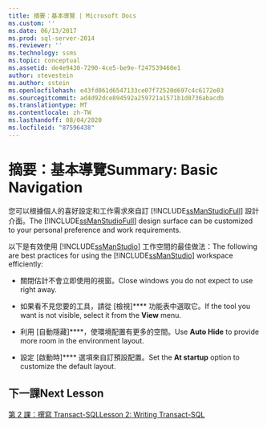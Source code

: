 ```yaml
---
title: 摘要：基本導覽 | Microsoft Docs
ms.custom: ''
ms.date: 06/13/2017
ms.prod: sql-server-2014
ms.reviewer: ''
ms.technology: ssms
ms.topic: conceptual
ms.assetid: de4e9430-7290-4ce5-be9e-f247539460e1
author: stevestein
ms.author: sstein
ms.openlocfilehash: e43fd061d6547133ce07f72520d697c4c6172e03
ms.sourcegitcommit: ad4d92dce894592a259721a1571b1d8736abacdb
ms.translationtype: MT
ms.contentlocale: zh-TW
ms.lasthandoff: 08/04/2020
ms.locfileid: "87596438"
---
```

# <a name="summary-basic-navigation"></a><span data-ttu-id="52492-102">摘要：基本導覽</span><span class="sxs-lookup"><span data-stu-id="52492-102">Summary: Basic Navigation</span></span>
  <span data-ttu-id="52492-103">您可以根據個人的喜好設定和工作需求來自訂 [!INCLUDE[ssManStudioFull](../../includes/ssmanstudiofull-md.md)] 設計介面。</span><span class="sxs-lookup"><span data-stu-id="52492-103">The [!INCLUDE[ssManStudioFull](../../includes/ssmanstudiofull-md.md)] design surface can be customized to your personal preference and work requirements.</span></span>  
  
 <span data-ttu-id="52492-104">以下是有效使用 [!INCLUDE[ssManStudio](../../includes/ssmanstudio-md.md)] 工作空間的最佳做法：</span><span class="sxs-lookup"><span data-stu-id="52492-104">The following are best practices for using the [!INCLUDE[ssManStudio](../../includes/ssmanstudio-md.md)] workspace efficiently:</span></span>  
  
-   <span data-ttu-id="52492-105">關閉估計不會立即使用的視窗。</span><span class="sxs-lookup"><span data-stu-id="52492-105">Close windows you do not expect to use right away.</span></span>  
  
-   <span data-ttu-id="52492-106">如果看不見您要的工具，請從 [檢視]\*\*\*\* 功能表中選取它。</span><span class="sxs-lookup"><span data-stu-id="52492-106">If the tool you want is not visible, select it from the **View** menu.</span></span>  
  
-   <span data-ttu-id="52492-107">利用 [自動隱藏]\*\*\*\*，使環境配置有更多的空間。</span><span class="sxs-lookup"><span data-stu-id="52492-107">Use **Auto Hide** to provide more room in the environment layout.</span></span>  
  
-   <span data-ttu-id="52492-108">設定 [啟動時]\*\*\*\* 選項來自訂預設配置。</span><span class="sxs-lookup"><span data-stu-id="52492-108">Set the **At startup** option to customize the default layout.</span></span>  
  
## <a name="next-lesson"></a><span data-ttu-id="52492-109">下一課</span><span class="sxs-lookup"><span data-stu-id="52492-109">Next Lesson</span></span>  
 [<span data-ttu-id="52492-110">第 2 課：撰寫 Transact-SQL</span><span class="sxs-lookup"><span data-stu-id="52492-110">Lesson 2: Writing Transact-SQL</span></span>](lesson-2-writing-transact-sql.md)  
  
  
